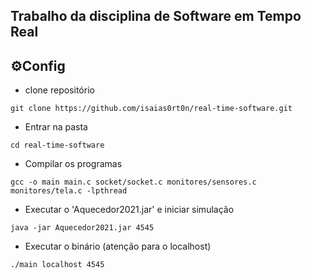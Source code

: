 ## Trabalho da disciplina de Software em Tempo Real

## ⚙Config
- clone repositório
```shell
git clone https://github.com/isaias0rt0n/real-time-software.git
```
- Entrar na pasta
```shell
cd real-time-software
```
- Compilar os programas
```shell
gcc -o main main.c socket/socket.c monitores/sensores.c monitores/tela.c -lpthread
```
- Executar o 'Aquecedor2021.jar' e iniciar simulação
```shell
java -jar Aquecedor2021.jar 4545
```
- Executar o binário (atenção para o localhost)
```shell
./main localhost 4545
```
